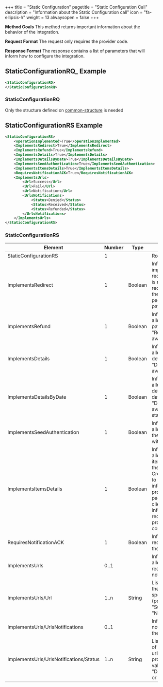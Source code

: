 +++
title = "Static Configuration"
pagetitle = "Static Configuration Call"
description = "Information about the Static Configuration call"
icon = "fa-ellipsis-h"
weight = 13
alwaysopen = false
+++

**Method Goals**
This method returns important information about the behavior of the integration.

**Request Format**
The request only requires the provider code.

**Response Format**
The response contains a list of parameters that will inform how to configure the integration.

## StaticConfigurationRQ_ Example

~~~xml
<StaticConfigurationRQ>
</StaticConfigurationRQ>
~~~

### StaticConfigurationRQ

Only the structure defined on [common-structure](../../common-structure) is needed

## StaticConfigurationRS Example

~~~xml
<StaticConfigurationRS>
    <operationImplemented>True</operationImplemented>
    <ImplementsRedirect>True</ImplementsRedirect>
    <ImplementsRefund>True</ImplementsRefund>
    <ImplementsDetails>True</ImplementsDetails>
    <ImplementsDetailsByDate>True</ImplementsDetailsByDate>
    <ImplementsSeedAuthentication>True</ImplementsSeedAuthentication>
    <ImplementsItemsDetails>True</ImplementsItemsDetails>
    <RequiresNotificationACK>True</RequiresNotificationACK>
    <ImplementsUrls>
        <Url>Success</Url>
        <Url>Fail</Url>
        <Url>Notification</Url>
        <UrlsNotifications>
            <Status>Denied</Status>
            <Status>Received</Status>
            <Status>Refunded</Status>
        </UrlsNotifications>
    </ImplementsUrls>
</StaticConfigurationRS>
~~~

### StaticConfigurationRS

|Element|Number|Type|Description|
| ----- | ----- | ----- | ----- |
|StaticConfigurationRS|1| | Root node. |
|ImplementsRedirect|1| Boolean | Informs if the provider implements client redirect. This means if is necessary to redirect the client to the providers web page to confirm the payment. |
|ImplementsRefund|1| Boolean | Informs if the provider allows to refund a payment. If true, "RefundPayment" is available. |
|ImplementsDetails|1| Boolean | Informs if the provider allows to get payment details. If true, "DetailsPayment" is available. |
|ImplementsDetailsByDate|1| Boolean | Informs if the provider allows to get payment details searching by date. If true, "DetailsPayment" is available to search by start and end sate. |
|ImplementsSeedAuthentication|1| Boolean | Informs if the provider allows to Authenticate the client redirection with a Seed. |
|ImplementsItemsDetails|1| Boolean | Informs if the provider allows to send the items information in the CreatePaymentRquest to show this information in the providers payment page. This means the client will see this information when it's redirected to the providers page to confirm the payment. |
|RequiresNotificationACK|1| Boolean | Informs if the provider requires a response to the notification sent. |
|ImplementsUrls|0..1| | Informs if the provider allows to specify redirect and notification urls. |
|ImplementsUrls/Url|1..n| String | List of url. Informs if the provider allows to specific type of url (posible values: "Success", "Fail" or "Notification"). |
|ImplementsUrls/UrlsNotifications|0..1| | Informs of different notification type urls the provider allows. |
|ImplementsUrls/UrlsNotifications/Status|1..n| String | List of Status. Informs of notification type urls allowed by the provider (possible values: "Received", "Denied", "Refunded" or "Pending"). |
